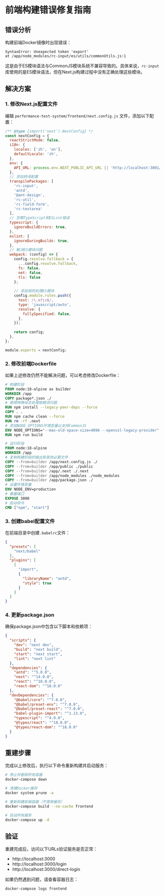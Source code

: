 # 前端构建错误修复指南

## 错误分析

构建前端Docker镜像时出现错误：
```
SyntaxError: Unexpected token 'export'
at /app/node_modules/rc-input/es/utils/commonUtils.js:1
```

这是由于ES模块语法与CommonJS模块系统不兼容导致的。具体来说，`rc-input`库使用的是ES模块语法，但在Next.js构建过程中没有正确处理这些模块。

## 解决方案

### 1. 修改Next.js配置文件

编辑 `performance-test-system/frontend/next.config.js` 文件，添加以下配置：

```javascript
/** @type {import('next').NextConfig} */
const nextConfig = {
  reactStrictMode: false,
  i18n: {
    locales: ['zh', 'en'],
    defaultLocale: 'zh',
  },
  env: {
    API_URL: process.env.NEXT_PUBLIC_API_URL || 'http://localhost:3001/api',
  },
  // 添加转译配置
  transpilePackages: [
    'rc-input',
    'antd', 
    '@ant-design', 
    'rc-util', 
    'rc-field-form', 
    'rc-textarea'
  ],
  // 忽略TypeScript和ESLint错误
  typescript: {
    ignoreBuildErrors: true,
  },
  eslint: {
    ignoreDuringBuilds: true,
  },
  // 解决ES模块问题
  webpack: (config) => {
    config.resolve.fallback = { 
      ...config.resolve.fallback,
      fs: false,
      net: false,
      tls: false
    };
    
    // 添加规则处理ES模块
    config.module.rules.push({
      test: /\.m?js$/,
      type: 'javascript/auto',
      resolve: {
        fullySpecified: false,
      },
    });
    
    return config;
  },
};

module.exports = nextConfig;
```

### 2. 修改前端Dockerfile

如果上述修改仍然不能解决问题，可以考虑修改Dockerfile：

```dockerfile
# 构建阶段
FROM node:18-alpine as builder
WORKDIR /app
COPY package*.json ./
# 使用特殊标志处理依赖项问题
RUN npm install --legacy-peer-deps --force
COPY . .
RUN npm cache clean --force
RUN rm -rf .next
# 添加NODE_OPTIONS环境变量以支持CommonJS
ENV NODE_OPTIONS="--max-old-space-size=4096 --openssl-legacy-provider"
RUN npm run build

# 运行阶段
FROM node:18-alpine
WORKDIR /app
# 复制构建阶段的输出和其他必要文件
COPY --from=builder /app/next.config.js ./
COPY --from=builder /app/public ./public
COPY --from=builder /app/.next ./.next
COPY --from=builder /app/node_modules ./node_modules
COPY --from=builder /app/package.json ./
# 设置环境变量
ENV NODE_ENV=production
# 暴露端口
EXPOSE 3000
# 启动命令
CMD ["npm", "start"]
```

### 3. 创建babel配置文件

在前端目录中创建`.babelrc`文件：

```json
{
  "presets": [
    "next/babel"
  ],
  "plugins": [
    [
      "import",
      {
        "libraryName": "antd",
        "style": true
      }
    ]
  ]
}
```

### 4. 更新package.json

确保package.json中包含以下脚本和依赖项：

```json
{
  "scripts": {
    "dev": "next dev",
    "build": "next build",
    "start": "next start",
    "lint": "next lint"
  },
  "dependencies": {
    "antd": "^5.0.0",
    "next": "^14.0.0",
    "react": "^18.0.0",
    "react-dom": "^18.0.0"
  },
  "devDependencies": {
    "@babel/core": "^7.0.0",
    "@babel/preset-env": "^7.0.0",
    "@babel/preset-react": "^7.0.0",
    "babel-plugin-import": "^1.13.0",
    "typescript": "^4.9.0",
    "@types/react": "^18.0.0",
    "@types/react-dom": "^18.0.0"
  }
}
```

## 重建步骤

完成以上修改后，执行以下命令重新构建并启动服务：

```bash
# 停止并删除所有容器
docker-compose down

# 清理Docker缓存
docker system prune -a

# 重新构建前端容器（不使用缓存）
docker-compose build --no-cache frontend

# 启动所有服务
docker-compose up -d
```

## 验证

重建完成后，访问以下URLs验证服务是否正常：
- http://localhost:3000
- http://localhost:3000/login
- http://localhost:3000/direct-login

如果仍然遇到问题，请查看容器日志：
```bash
docker-compose logs frontend
``` 
